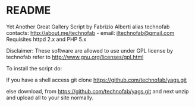 # README #

Yet Another Great Gallery Script by Fabrizio Alberti alias technofab
contacts: http://about.me/technofab - email: iltechnofab@gmail.com
Requisites httpd 2.x and PHP 5.x

Disclaimer:
These software are allowed to use under GPL license by technofab
refer to http://www.gnu.org/licenses/gpl.html

To install the script do:

If you have a shell access
git clone https://github.com/technofab/yags.git

else download, from https://github.com/technofab/yags.git
and next unzip and upload all to your site normally.